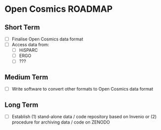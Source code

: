 # Open Cosmics ROADMAP

## Short Term

- [ ] Finalise Open Cosmics data format
- [ ] Access data from:
    - [ ] HiSPARC
    - [ ] ERGO
    - [ ] ???

## Medium Term

- [ ] Write software to convert other formats to Open Cosmics data format

## Long Term

- [ ] Establish (1) stand-alone data / code repository based on Invenio or (2) procedure for archiving data / code on ZENODO
